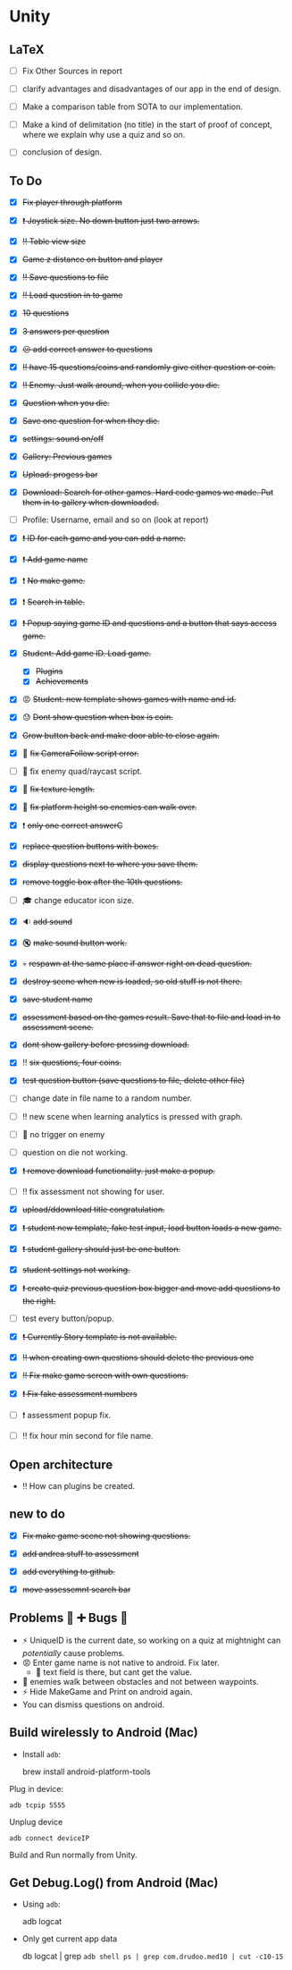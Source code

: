 # Unity

## LaTeX

- [ ] Fix Other Sources in report
- [ ] clarify advantages and disadvantages of our app in the end of design. 
- [ ] Make a comparison table from SOTA to our implementation. 
- [ ] Make a kind of delimitation (no title) in the start of proof of concept, where we explain why use a quiz and so on. 
- [ ] conclusion of design. 


## To Do

- [x] ~~Fix player through platform~~
- [x] ~~:exclamation: Joystick size. No down button just two arrows.~~
- [x] ~~:bangbang: Table view size~~
- [x] ~~Game z distance on button and player~~
- [x] ~~:bangbang: Save questions to file~~
- [x] ~~:bangbang: Load question in to game~~
- [x] ~~10 questions~~
- [x] ~~3 answers per question~~
- [x] ~~:confused: add correct answer to questions~~
- [x] ~~:bangbang: have 15 questions/coins and randomly give either question or coin.~~
- [x] ~~:bangbang: Enemy. Just walk around, when you collide you die.~~
- [x] ~~Question when you die.~~
- [x] ~~Save one question for when they die.~~
- [x] ~~settings: sound on/off~~
- [x] ~~Gallery: Previous games~~
- [x] ~~Upload: progess bar~~
- [x] ~~Download: Search for other games. Hard code games we made. Put them in to gallery when downloaded.~~
- [ ] Profile: Username, email and so on (look at report)
- [x] ~~:exclamation: ID for each game and you can add a name.~~
- [x] ~~:exclamation: Add game name~~
- [x] :exclamation: ~~No make game.~~
- [x] :exclamation: ~~Search in table.~~
- [x] ~~:exclamation: Popup saying game ID and questions and a button that says access game.~~
- [x] ~~Student: Add game ID. Load game.~~
	- [x] ~~Plugins~~
	- [x] ~~Achievements~~
- [x] :rage: ~~Student: new template shows games with name and id.~~
- [x] :sweat: ~~Dont show question when box is coin.~~
- [x] ~~Grow button back and make door able to close again.~~
- [x] :bug: ~~fix CameraFollow script error.~~  
- [ ] :bug: fix enemy quad/raycast script.
- [x] :bug: ~~fix texture length.~~
- [x] :bug: ~~fix platform height so enemies can walk over.~~  
- [x] :exclamation: ~~only one correct answerC~~
- [x] ~~replace question buttons with boxes.~~
- [x] ~~display questions next to where you save them.~~
- [x] ~~remove toggle box after the 10th questions.~~
- [ ] :mortar_board: change educator icon size.
- [x] :sound: ~~add sound~~
- [x] :mute: ~~make sound button work.~~  
- [x] :skull: ~~respawn at the same place if answer right on dead question.~~ 
- [x] ~~destroy scene when new is loaded, so old stuff is not there.~~ 
- [x] ~~save student name~~
- [x] ~~assessment based on the games result. Save that to file and load in to assessment scene.~~
- [x] ~~dont show gallery before pressing download.~~ 
- [x] :bangbang: ~~six questions, four coins.~~ 
- [x] ~~test question button (save questions to file, delete other file)~~
- [ ] change date in file name to a random number. 
- [ ] :bangbang: new scene when learning analytics is pressed with graph.  
- [ ] :space_invader: no trigger on enemy
- [ ] question on die not working. 
- [x] ~~:exclamation: remove download functionality. just make a popup.~~
- [ ] :bangbang: fix assessment not showing for user. 
- [x] ~~upload/ddownload title congratulation.~~ 
- [x] ~~:exclamation: student new template, fake test input, load button loads a new game.~~ 
- [x] ~~:exclamation: student gallery should just be one button.~~
- [x] ~~student settings not working.~~
- [x] ~~:exclamation: create quiz previous question box bigger and move add questions to the right.~~ 
- [ ] test every button/popup. 
- [x] ~~:exclamation: Currently Story template is not available.~~ 
- [x] ~~:bangbang: when creating own questions should delete the previous one~~
- [x] ~~:bangbang: Fix make game screen with own questions.~~ 
- [x] ~~:exclamation: Fix fake assessment numbers~~
- [ ] :exclamation: assessment popup fix. 
- [ ] :bangbang: fix hour min second for file name. 


## Open architecture
- :bangbang: How can plugins be created.

## new to do

- [x] ~~Fix make game scene not showing questions.~~
- [x] ~~add andrea stuff to assessment~~
- [x] ~~add everything to github.~~
- [x] ~~move assessemnt search bar~~


## Problems :ant: :heavy_plus_sign: Bugs :bug:

- :zap: UniqueID is the current date, so working on a quiz at mightnight can *potentially* cause problems.
- :rage: Enter game name is not native to android. Fix later.
	- :imp: text field is there, but cant get the value.
- :space_invader: enemies walk between obstacles and not between waypoints.
- :zap: Hide MakeGame and Print on android again. 
- You can dismiss questions on android. 

## Build wirelessly to Android (Mac)

- Install ``adb``:


	brew install android-platform-tools


Plug in device:

    adb tcpip 5555

Unplug device

    adb connect deviceIP

Build and Run normally from Unity.

## Get Debug.Log() from Android (Mac)

- Using ``adb``:


	adb logcat
    
   
- Only get current app data

	db logcat | grep `adb shell ps | grep com.drudoo.med10 | cut -c10-15`
